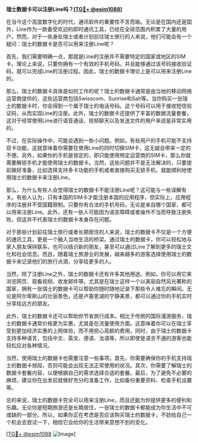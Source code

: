 **瑞士数据卡可以注册Line吗？[[TG💪+ @esim1088](https://t.me/s/esim1088)]**

在当今这个高度数字化的时代，通讯软件的重要性不言而喻。无论是在国内还是国外，Line作为一款备受欢迎的即时通讯工具，已经在全球范围内积累了大量的用户。然而，对于一些身处瑞士或者计划前往瑞士旅行的人来说，他们可能会有一个疑问：瑞士的数据卡是否可以用来注册Line呢？

首先，我们需要明确一点，那就是Line的注册并不需要特定的国家或地区的SIM卡。理论上来说，只要你拥有一个有效的手机号码，并且能够通过该号码接收验证码，就可以完成Line的注册过程。因此，瑞士的数据卡理论上是可以用来注册Line的。

那么，瑞士的数据卡具体是如何工作的呢？瑞士的数据卡通常是由当地的移动网络运营商提供的，这些运营商包括Swisscom、Sunrise和Salt等。当你购买一张瑞士的数据卡时，你会得到一个属于瑞士的电话号码。这个号码可以用于接收短信验证码，从而实现Line的注册。此外，瑞士的数据卡还提供了丰富的数据流量套餐，这对于经常使用Line进行语音通话、视频聊天以及发送文件的用户来说是非常实用的。

不过，在实际操作中，可能会遇到一些小问题。例如，有些用户的手机可能不支持双卡功能，这就意味着你需要在使用Line的同时切换SIM卡，这无疑会带来一定的不便。另外，如果你的手机是锁定的，即只能使用特定运营商的SIM卡，那么你就需要解锁手机才能使用瑞士的数据卡。当然，这些问题并不是无法解决的，只要提前做好准备，比如选择支持多卡功能的手机或者直接购买无锁手机，就能顺利地使用瑞士的数据卡来注册Line。

那么，为什么有些人会觉得瑞士的数据卡不能注册Line呢？这可能与一些误解有关。有些人认为，只有本国的SIM卡才能注册本国的应用程序，但实际上，应用程序的注册并不受国籍限制。只要你有合法的手机号码，无论是来自哪个国家，都可以用来注册Line。此外，还有一些人可能因为语言障碍或者操作不当而导致注册失败，但这并不代表瑞士的数据卡本身存在问题。

对于那些计划前往瑞士旅行或者长期居住的人来说，瑞士的数据卡不仅是一个方便的通讯工具，更是一个融入当地生活的桥梁。通过瑞士的数据卡，你可以轻松地与家人朋友保持联系，也可以结识新的朋友，甚至可以通过Line了解到更多的瑞士文化和社会信息。而且，随着瑞士旅游业的发展，越来越多的游客选择使用瑞士的数据卡来记录他们的旅行点滴，分享给更多的人。

当然，除了注册Line之外，瑞士的数据卡还有许多其他用途。例如，你可以用它来浏览网页、观看视频、收发邮件等。尤其是在瑞士这样一个以美丽自然风光著称的国家，拥有一张瑞士的数据卡可以帮助你随时随地记录下那些令人难忘的瞬间。无论是阿尔卑斯山的壮丽景色，还是卢塞恩湖的宁静美景，都可以通过你的手机实时分享给远方的朋友。

此外，瑞士的数据卡还可以帮助你节省旅行成本。相比于传统的国际漫游服务，瑞士的数据卡通常价格更为实惠，尤其是在流量使用方面。这意味着你可以在瑞士享受到更加经济实惠的上网体验，而不用担心高额的费用。同时，由于瑞士的数据卡支持多种语言，包括中文、英文、德语、法语等，所以即使是语言不通的游客也能轻松应对各种情况。

当然，使用瑞士的数据卡也需要注意一些事项。首先，你需要确保你的手机支持瑞士的数据卡频段，否则可能会出现无法正常使用的状况。其次，你需要了解瑞士的数据卡套餐内容，以便根据自己的需求选择合适的套餐。最后，为了避免不必要的麻烦，建议你在出发前就做好充分的准备工作，比如备份重要资料、检查手机设置等。

总的来说，瑞士的数据卡完全可以用来注册Line，而且还能为你提供更多的便利和乐趣。无论你是短期旅游还是长期居住，一张瑞士的数据卡都能成为你生活中不可或缺的一部分。所以，如果你正在考虑是否应该购买瑞士的数据卡，不妨给自己一个机会去尝试一下，相信它会给你的生活带来意想不到的变化。

[[TG💪+ @esim1088](https://t.me/s/esim1088) ![Image](https://i.postimg.cc/4NQfJmqS/Snipaste-2025-05-13-00-14-12.png)]